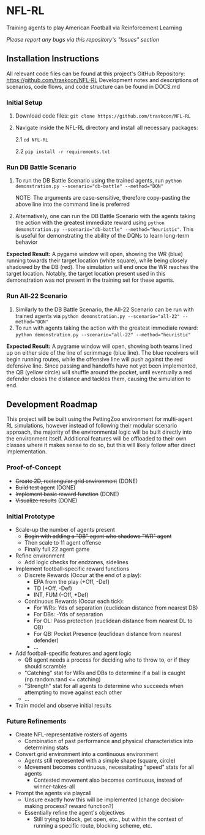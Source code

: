 # NFL-RL
Training agents to play American Football via Reinforcement Learning

_Please report any bugs via this repository's "Issues" section_

## Installation Instructions

All relevant code files can be found at this project's GitHub Repository: https://github.com/traskcon/NFL-RL
Development notes and descriptions of scenarios, code flows, and code structure can be found in DOCS.md

### Initial Setup
1. Download code files: ``git clone https://github.com/traskcon/NFL-RL``
2. Navigate inside the NFL-RL directory and install all necessary packages:

    2.1 ``cd NFL-RL``

    2.2 ``pip install -r requirements.txt``

### Run DB Battle Scenario
1. To run the DB Battle Scenario using the trained agents, run ``python demonstration.py --scenario="db-battle" --method="DQN"``
    
    NOTE: The arguments are case-sensitive, therefore copy-pasting the above line into the command line is preferred
    
2. Alternatively, one can run the DB Battle Scenario with the agents taking the action with the greatest immediate reward using ``python demonstration.py --scenario="db-battle" --method="heuristic"``. This is useful for demonstrating the ability of the DQNs to learn long-term behavior

**Expected Result:** A pygame window will open, showing the WR (blue) running towards their target location (white square), while being closely shadowed by the DB (red). The simulation will end once the WR reaches the target location. Notably, the target location present used in this demonstration was not present in the training set for these agents. 

### Run All-22 Scenario
1. Similarly to the DB Battle Scenario, the All-22 Scenario can be run with trained agents via ``python demonstration.py --scenario="all-22" --method="DQN"``
2. To run with agents taking the action with the greatest immediate reward: ``python demonstration.py --scenario="all-22" --method="heuristic"``

**Expected Result:** A pygrame window will open, showing both teams lined up on either side of the line of scrimmage (blue line). The blue receivers will begin running routes, while the offensive line will push against the red defensive line. Since passing and handoffs have not yet been implemented, the QB (yellow circle) will shuffle around the pocket, until eventually a red defender closes the distance and tackles them, causing the simulation to end.

## Development Roadmap

This project will be built using the PettingZoo environment for multi-agent RL simulations, 
however instead of following their modular scenario approach, the majority of the environmental logic will be built directly into the environment itself.
Additional features will be offloaded to their own classes where it makes sense to do so, but this will likely follow after direct implementation.

### Proof-of-Concept
 * ~~Create 2D, rectangular grid environment~~ (DONE)
 * ~~Build test agent~~ (DONE)
 * ~~Implement basic reward function~~ (DONE)
 * ~~Visualize results~~ (DONE)

### Initial Prototype
 * Scale-up the number of agents present
    * ~~Begin with adding a "DB" agent who shadows "WR" agent~~
    * Then scale to 11 agent offense
    * Finally full 22 agent game
 * Refine environment
    * Add logic checks for endzones, sidelines
 * Implement football-specific reward functions
    * Discrete Rewards (Occur at the end of a play):
        * EPA from the play (+Off, -Def)
        * TD (+Off, -Def)
        * INT, FUM (-Off, +Def)
    * Continuous Rewards (Occur each tick):
        * For WRs: Yds of separation (euclidean distance from nearest DB)
        * For DBs: -Yds of separation
        * For OL: Pass protection (euclidean distance from nearest DL to QB)
        * For QB: Pocket Presence (euclidean distance from nearest defender)
        * ...
 * Add football-specific features and agent logic
    * QB agent needs a process for deciding who to throw to, or if they should scramble
    * "Catching" stat for WRs and DBs to determine if a ball is caught (np.random.rand <= catching)
    * "Strength" stat for all agents to determine who succeeds when attempting to move against each other
    * ...
 * Train model and observe initial results

### Future Refinements
 * Create NFL-representative rosters of agents
    * Combination of past performance and physical characteristics into determining stats
 * Convert grid environment into a continuous environment
    * Agents still represented with a simple shape (square, circle)
    * Movement becomes continuous, necessitating "speed" stats for all agents
        * Contested movement also becomes continuous, instead of winner-takes-all
 * Prompt the agents via playcall
    * Unsure exactly how this will be implemented (change decision-making process? reward function?)
    * Essentially refine the agent's objectives
        * Still trying to block, get open, etc., but within the context of running a specific route, blocking scheme, etc.